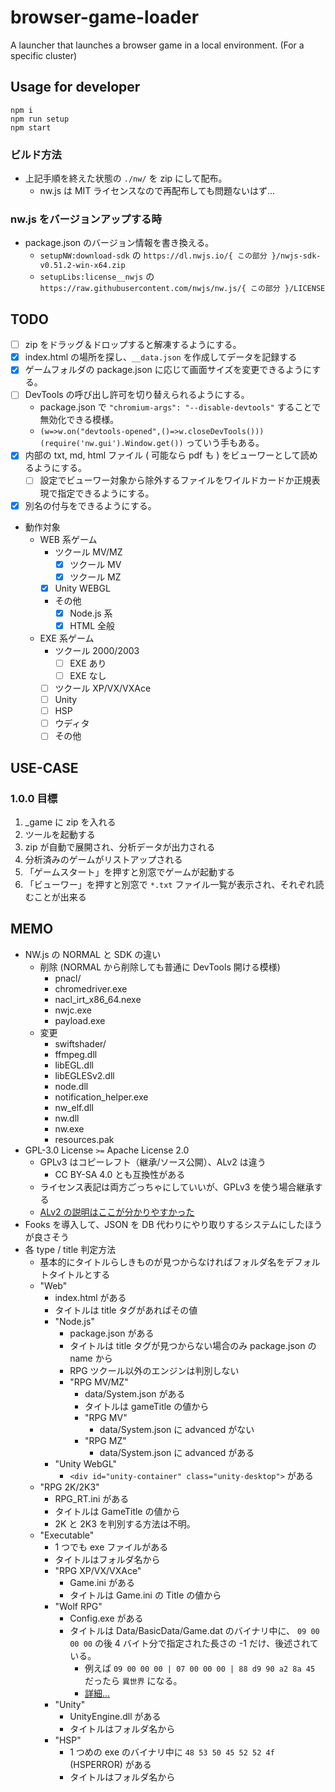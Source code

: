# browser-game-loader

A launcher that launches a browser game in a local environment. (For a specific cluster)

## Usage for developer

```
npm i
npm run setup
npm start
```

### ビルド方法

- 上記手順を終えた状態の `./nw/` を zip にして配布。
  - nw.js は MIT ライセンスなので再配布しても問題ないはず...

### nw.js をバージョンアップする時

- package.json のバージョン情報を書き換える。
  - `setupNW:download-sdk` の `https://dl.nwjs.io/{ この部分 }/nwjs-sdk-v0.51.2-win-x64.zip`
  - `setupLibs:license__nwjs` の `https://raw.githubusercontent.com/nwjs/nw.js/{ この部分 }/LICENSE`

## TODO

- [ ] zip をドラッグ＆ドロップすると解凍するようにする。
- [x] index.html の場所を探し、`__data.json` を作成してデータを記録する
- [x] ゲームフォルダの package.json に応じて画面サイズを変更できるようにする。
- [ ] DevTools の呼び出し許可を切り替えられるようにする。
  - package.json で `"chromium-args": "--disable-devtools"` することで無効化できる模様。
  - `(w=>w.on("devtools-opened",()=>w.closeDevTools()))(require('nw.gui').Window.get())` っていう手もある。
- [x] 内部の txt, md, html ファイル ( 可能なら pdf も ) をビューワーとして読めるようにする。
  - [ ] 設定でビューワー対象から除外するファイルをワイルドカードか正規表現で指定できるようにする。
- [x] 別名の付与をできるようにする。
- 動作対象
  - WEB 系ゲーム
    - ツクール MV/MZ
      - [x] ツクール MV
      - [x] ツクール MZ
    - [x] Unity WEBGL
    - その他
      - [x] Node.js 系
      - [x] HTML 全般
  - EXE 系ゲーム
    - ツクール 2000/2003
      - [ ] EXE あり
      - [ ] EXE なし
    - [ ] ツクール XP/VX/VXAce
    - [ ] Unity
    - [ ] HSP
    - [ ] ウディタ
    - [ ] その他

## USE-CASE

### 1.0.0 目標

1. \_game に zip を入れる
2. ツールを起動する
3. zip が自動で展開され、分析データが出力される
4. 分析済みのゲームがリストアップされる
5. 「ゲームスタート」を押すと別窓でゲームが起動する
6. 「ビューワー」を押すと別窓で `*.txt` ファイル一覧が表示され、それぞれ読むことが出来る

## MEMO

- NW.js の NORMAL と SDK の違い
  - 削除 (NORMAL から削除しても普通に DevTools 開ける模様)
    - pnacl/
    - chromedriver.exe
    - nacl_irt_x86_64.nexe
    - nwjc.exe
    - payload.exe
  - 変更
    - swiftshader/
    - ffmpeg.dll
    - libEGL.dll
    - libEGLESv2.dll
    - node.dll
    - notification_helper.exe
    - nw_elf.dll
    - nw.dll
    - nw.exe
    - resources.pak
- GPL-3.0 License `>=` Apache License 2.0
  - GPLv3 はコピーレフト（継承/ソース公開）、ALv2 は違う
    - CC BY-SA 4.0 とも互換性がある
  - ライセンス表記は両方ごっちゃにしていいが、GPLv3 を使う場合継承する
  - [ALv2 の説明はここが分かりやすかった](https://yamory.io/blog/about-mit-License/#apache-license%2C-version-2.0%EF%BC%88apache-license-2.0%EF%BC%89)
- Fooks を導入して、JSON を DB 代わりにやり取りするシステムにしたほうが良さそう
- 各 type / title 判定方法
  - 基本的にタイトルらしきものが見つからなければフォルダ名をデフォルトタイトルとする
  - "Web"
    - index.html がある
    - タイトルは title タグがあればその値
    - "Node.js"
      - package.json がある
      - タイトルは title タグが見つからない場合のみ package.json の name から
      - RPG ツクール以外のエンジンは判別しない
      - "RPG MV/MZ"
        - data/System.json がある
        - タイトルは gameTitle の値から
        - "RPG MV"
          - data/System.json に advanced がない
        - "RPG MZ"
          - data/System.json に advanced がある
    - "Unity WebGL"
      - `<div id="unity-container" class="unity-desktop">` がある
  - "RPG 2K/2K3"
    - RPG_RT.ini がある
    - タイトルは GameTitle の値から
    - 2K と 2K3 を判別する方法は不明。
  - "Executable"
    - 1 つでも exe ファイルがある
    - タイトルはフォルダ名から
    - "RPG XP/VX/VXAce"
      - Game.ini がある
      - タイトルは Game.ini の Title の値から
    - "Wolf RPG"
      - Config.exe がある
      - タイトルは Data/BasicData/Game.dat のバイナリ中に、 `09 00 00 00` の後 4 バイト分で指定された長さの -1 だけ、後述されている。
        - 例えば `09 00 00 00 | 07 00 00 00 | 88 d9 90 a2 8a 45` だったら `異世界` になる。
        - [詳細...](http://kameske027.php.xdomain.jp/analysis_woditor.php)
    - "Unity"
      - UnityEngine.dll がある
      - タイトルはフォルダ名から
    - "HSP"
      - 1 つめの exe のバイナリ中に `48 53 50 45 52 52 4f` (HSPERROR) がある
      - タイトルはフォルダ名から
